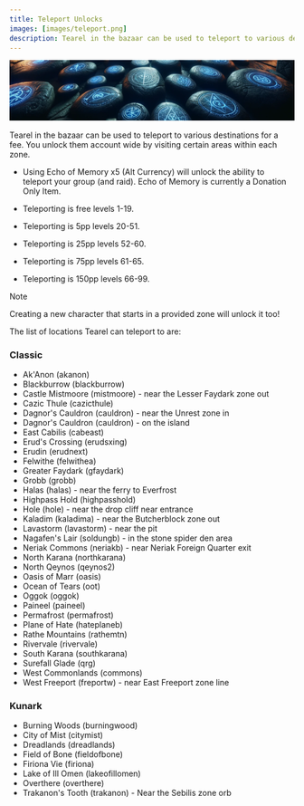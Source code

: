 ```yaml
---
title: Teleport Unlocks
images: [images/teleport.png]
description: Tearel in the bazaar can be used to teleport to various destinations for a fee. This page lists all locations unlockable.
---
```


![Teleport](images/teleport.png)

Tearel in the bazaar can be used to teleport to various destinations for a fee. You unlock them account wide by visiting certain areas within each zone.

- Using Echo of Memory x5 (Alt Currency) will unlock the ability to teleport your group (and raid). Echo of Memory is currently a Donation Only Item.

- Teleporting is free levels 1-19.
- Teleporting is 5pp levels 20-51.
- Teleporting is 25pp levels 52-60.
- Teleporting is 75pp levels 61-65.
- Teleporting is 150pp levels 66-99.

> [!note]
> Creating a new character that starts in a provided zone will unlock it too!

The list of locations Tearel can teleport to are:

### Classic

* Ak'Anon (akanon)
* Blackburrow (blackburrow)
* Castle Mistmoore (mistmoore) - near the Lesser Faydark zone out
* Cazic Thule (cazicthule)
* Dagnor's Cauldron (cauldron) - near the Unrest zone in
* Dagnor's Cauldron (cauldron) - on the island
* East Cabilis (cabeast)
* Erud's Crossing (erudsxing)
* Erudin (erudnext)
* Felwithe (felwithea)
* Greater Faydark (gfaydark)
* Grobb (grobb)
* Halas (halas) - near the ferry to Everfrost
* Highpass Hold (highpasshold)
* Hole (hole) - near the drop cliff near entrance
* Kaladim (kaladima) - near the Butcherblock zone out
* Lavastorm (lavastorm) - near the pit
* Nagafen's Lair (soldungb) - in the stone spider den area
* Neriak Commons (neriakb) - near Neriak Foreign Quarter exit
* North Karana (northkarana)
* North Qeynos (qeynos2)
* Oasis of Marr (oasis)
* Ocean of Tears (oot)
* Oggok (oggok)
* Paineel (paineel)
* Permafrost (permafrost)
* Plane of Hate (hateplaneb)
* Rathe Mountains (rathemtn)
* Rivervale (rivervale)
* South Karana (southkarana)
* Surefall Glade (qrg)
* West Commonlands (commons)
* West Freeport (freportw) - near East Freeport zone line

### Kunark

* Burning Woods (burningwood)
* City of Mist (citymist)
* Dreadlands (dreadlands)
* Field of Bone (fieldofbone)
* Firiona Vie (firiona)
* Lake of Ill Omen (lakeofillomen)
* Overthere (overthere)
* Trakanon's Tooth (trakanon) - Near the Sebilis zone orb
